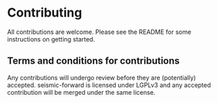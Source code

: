 # Contributing

All contributions are welcome. Please see the README for some instructions
on getting started.

## Terms and conditions for contributions

Any contributions will undergo review before they are (potentially) accepted.
seismic-forward is licensed under LGPLv3 and any accepted contribution will
be merged under the same license.

